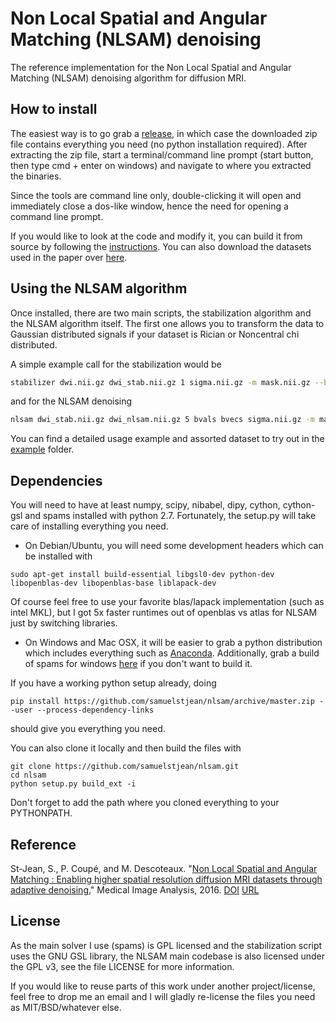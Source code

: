 # Non Local Spatial and Angular Matching (NLSAM) denoising

[release]: https://github.com/samuelstjean/nlsam/releases
[DOI]: http://dx.doi.org/doi:10.1016/j.media.2016.02.010
[URL]: http://www.sciencedirect.com/science/article/pii/S1361841516000335
[paper]: http://scil.dinf.usherbrooke.ca/wp-content/papers/stjean-etal-media16.pdf
[Anaconda]: https://www.continuum.io/downloads
[spams-windows]:https://github.com/samuelstjean/spams-python/releases/download/0.1/spams-python-v2.4-svn2013-06-24.win-amd64-py2.7.exe
[nlsam_data]:https://github.com/samuelstjean/nlsam_data

The reference implementation for the Non Local Spatial and Angular Matching (NLSAM) denoising algorithm for diffusion MRI.

## How to install

The easiest way is to go grab a [release][], in which case the downloaded zip file contains everything you need (no python installation required). 
After extracting the zip file, start a terminal/command line prompt (start button, then type cmd + enter on windows) and navigate to where you extracted the binaries.

Since the tools are command line only, double-clicking it will open and immediately close a dos-like window, hence the need for opening a command line prompt.

If you would like to look at the code and modify it, you can build it from source by following the [instructions](#Dependencies).
You can also download the datasets used in the paper over [here][nlsam_data].

## Using the NLSAM algorithm

Once installed, there are two main scripts, the stabilization algorithm and the NLSAM algorithm itself.
The first one allows you to transform the data to Gaussian distributed signals if your dataset is Rician or Noncentral chi distributed.

A simple example call for the stabilization would be 

```bash
stabilizer dwi.nii.gz dwi_stab.nii.gz 1 sigma.nii.gz -m mask.nii.gz --bvals bvals --bvecs bvecs 
```

and for the NLSAM denoising

```bash
nlsam dwi_stab.nii.gz dwi_nlsam.nii.gz 5 bvals bvecs sigma.nii.gz -m mask.nii.gz
```

You can find a detailed usage example and assorted dataset to try out in the [example](example) folder.

<a name="Dependencies"></a>
## Dependencies

You will need to have at least numpy, scipy, nibabel, dipy, cython, cython-gsl and spams installed with python 2.7.
Fortunately, the setup.py will take care of installing everything you need.

+ On Debian/Ubuntu, you will need some development headers which can be installed with

```shell
sudo apt-get install build-essential libgsl0-dev python-dev libopenblas-dev libopenblas-base liblapack-dev
```

Of course feel free to use your favorite blas/lapack implementation (such as intel MKL),
but I got 5x faster runtimes out of openblas vs atlas for NLSAM just by switching libraries.

+ On Windows and Mac OSX, it will be easier to grab a python distribution which includes everything such as [Anaconda][].
Additionally, grab a build of spams for windows [here][spams-windows] if you don't want to build it.

If you have a working python setup already, doing

```shell
pip install https://github.com/samuelstjean/nlsam/archive/master.zip --user --process-dependency-links
```

should give you everything you need.

You can also clone it locally and then build the files with

```shell
git clone https://github.com/samuelstjean/nlsam.git
cd nlsam
python setup.py build_ext -i
```

Don't forget to add the path where you cloned everything to your PYTHONPATH.

## Reference

St-Jean, S., P. Coupé, and M. Descoteaux.
"[Non Local Spatial and Angular Matching : Enabling higher spatial resolution diffusion MRI datasets through adaptive denoising.][paper]"
Medical Image Analysis, 2016. [DOI] [URL]

## License

As the main solver I use (spams) is GPL licensed and the stabilization script uses the GNU GSL library,
the NLSAM main codebase is also licensed under the GPL v3, see the file LICENSE for more information.

If you would like to reuse parts of this work under another project/license,
feel free to drop me an email and I will gladly re-license the files you need
as MIT/BSD/whatever else.
